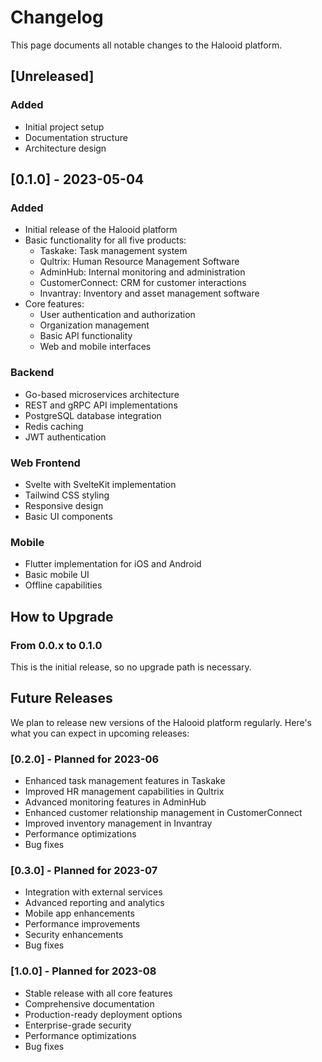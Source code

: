 # Changelog

This page documents all notable changes to the Halooid platform.

## [Unreleased]

### Added
- Initial project setup
- Documentation structure
- Architecture design

## [0.1.0] - 2023-05-04

### Added
- Initial release of the Halooid platform
- Basic functionality for all five products:
  - Taskake: Task management system
  - Qultrix: Human Resource Management Software
  - AdminHub: Internal monitoring and administration
  - CustomerConnect: CRM for customer interactions
  - Invantray: Inventory and asset management software
- Core features:
  - User authentication and authorization
  - Organization management
  - Basic API functionality
  - Web and mobile interfaces

### Backend
- Go-based microservices architecture
- REST and gRPC API implementations
- PostgreSQL database integration
- Redis caching
- JWT authentication

### Web Frontend
- Svelte with SvelteKit implementation
- Tailwind CSS styling
- Responsive design
- Basic UI components

### Mobile
- Flutter implementation for iOS and Android
- Basic mobile UI
- Offline capabilities

## How to Upgrade

### From 0.0.x to 0.1.0

This is the initial release, so no upgrade path is necessary.

## Future Releases

We plan to release new versions of the Halooid platform regularly. Here's what you can expect in upcoming releases:

### [0.2.0] - Planned for 2023-06

- Enhanced task management features in Taskake
- Improved HR management capabilities in Qultrix
- Advanced monitoring features in AdminHub
- Enhanced customer relationship management in CustomerConnect
- Improved inventory management in Invantray
- Performance optimizations
- Bug fixes

### [0.3.0] - Planned for 2023-07

- Integration with external services
- Advanced reporting and analytics
- Mobile app enhancements
- Performance improvements
- Security enhancements
- Bug fixes

### [1.0.0] - Planned for 2023-08

- Stable release with all core features
- Comprehensive documentation
- Production-ready deployment options
- Enterprise-grade security
- Performance optimizations
- Bug fixes
